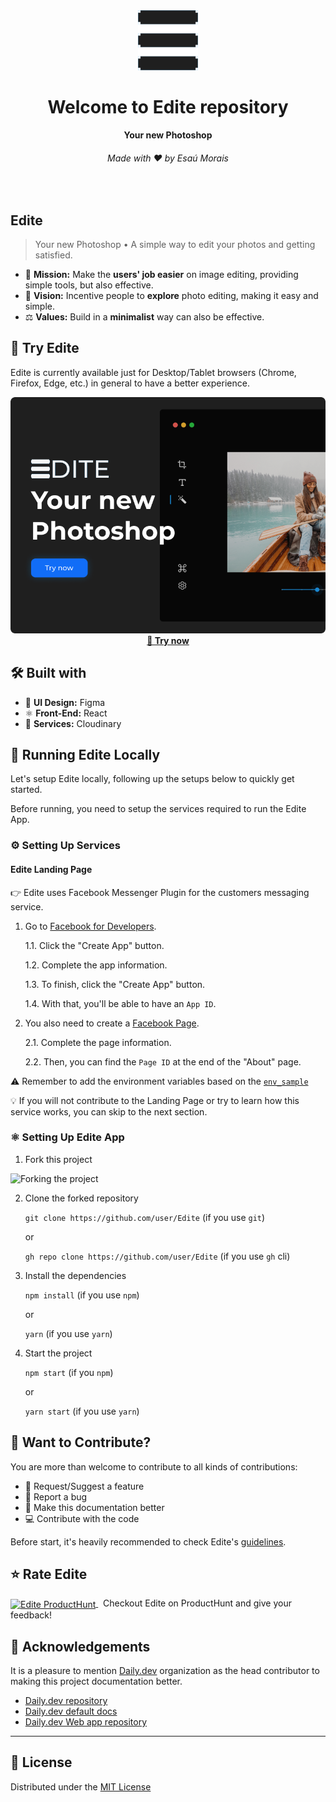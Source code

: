 <div align="center">
  <img src="./public/images/Logo512.svg" alt="Edite" width="96">
  <h1>Welcome to Edite repository</h1>
  <strong>Your new Photoshop</strong>
  <h6>Made with ❤️  by Esaú Morais</h6>
</div>
<br>

## Edite

> Your new Photoshop • A simple way to edit your photos and getting satisfied.

* 🧭 **Mission:** Make the **users' job easier** on image editing, providing simple tools, but also effective.
* 🔭 **Vision:** Incentive people to **explore** photo editing, making it easy and simple.
* ⚖️  **Values:** Build in a **minimalist** way can also be effective.

## 📌 Try Edite

Edite is currently available just for Desktop/Tablet browsers (Chrome, Firefox, Edge, etc.) in general to have a better experience.

<p align="center">
  <img src="./public/images/GitHub Banner.png" alt="Edite">
  <br>
  <a href="https://edite.netlify.app">
    <strong>🚀 Try now</strong>
  </a>
</p>

## 🛠️  Built with

* 🎨 **UI Design:** Figma
* ⚛️  **Front-End:** React
* 🌳 **Services:** Cloudinary

## 🚀 Running Edite Locally

Let's setup Edite locally, following up the setups below to quickly get started.

Before running, you need to setup the services required to run the Edite App.

### ⚙️  Setting Up Services

#### Edite Landing Page

👉 Edite uses Facebook Messenger Plugin for the customers messaging service.

1. Go to [Facebook for Developers](https://developers.facebook.com/apps).

    1.1. Click the "Create App" button.

    1.2. Complete the app information.

    1.3. To finish, click the "Create App" button.

    1.4. With that, you'll be able to have an `App ID`.

2. You also need to create a [Facebook Page](https://www.facebook.com/pages/creation/).

    2.1. Complete the page information.

    2.2. Then, you can find the `Page ID` at the end of the "About" page.

⚠️  Remember to add the environment variables based on the [`env_sample`](./.env_sample)

💡 If you will not contribute to the Landing Page or try to learn how this service works, you can skip to the next section.

### ⚛️  Setting Up Edite App

1. Fork this project

![Forking the project](https://camo.githubusercontent.com/6f03010c651d060f8b7cfc17da7098c1757c4ead/68747470733a2f2f6669727374636f6e747269627574696f6e732e6769746875622e696f2f6173736574732f526561646d652f666f726b2e706e67)

2. Clone the forked repository

    `git clone https://github.com/user/Edite` (if you use `git`)

    or

    `gh repo clone https://github.com/user/Edite` (if you use `gh` cli)

3. Install the dependencies

    `npm install` (if you use `npm`)

    or

    `yarn` (if you use   `yarn`)

4. Start the project

    `npm start` (if you `npm`)

    or

    `yarn start` (if you use `yarn`)

## 🙌 Want to Contribute?

You are more than welcome to contribute to all kinds of contributions:

* 🤔 Request/Suggest a feature
* 🐛 Report a bug
* 📖 Make this documentation better
* ‍💻 Contribute with the code

Before start, it's heavily recommended to check Edite's [guidelines](https://github.com/Edite-App/.github/blob/main/CONTRIBUTING.md).

## ⭐ Rate Edite

<p>
  <a href="https://www.producthunt.com/posts/edite">
    <img alt="Edite ProductHunt" align="center" src="https://img.shields.io/badge/producthunt-%23DA552F.svg?&style=for-the-badge&logo=product-hunt&logoColor=white" />
  </a> &nbsp; Checkout Edite on ProductHunt and give your feedback!
</p>

## 🎉 Acknowledgements

It is a pleasure to mention [Daily.dev](https://daily.dev) organization as the head contributor to making this project documentation better.

* [Daily.dev repository](https://github.com/dailydotdev/daily)
* [Daily.dev default docs](https://github.com/dailydotdev/.github)
* [Daily.dev Web app repository](https://github.com/dailydotdev/daily-webapp)

---

## 📑 License

Distributed under the [MIT License](./LICENSE)
